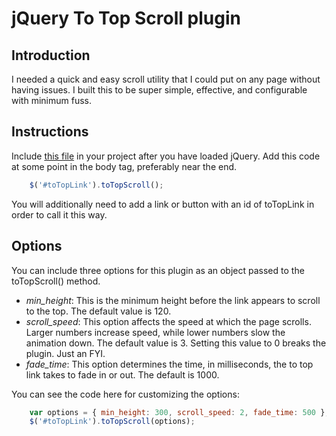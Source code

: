 # jQuery To Top Scroll plugin

## Introduction

I needed a quick and easy scroll utility that I could put on any page without having issues. I built this to be super simple, effective, and configurable with minimum fuss.

## Instructions

Include [this file](./jquery-to-top.js) in your project after you have loaded jQuery.
Add this code at some point in the body tag, preferably near the end.

```javascript
    $('#toTopLink').toTopScroll();
```
    
You will additionally need to add a link or button with an id of toTopLink in order to call it this way.

## Options

You can include three options for this plugin as an object passed to the toTopScroll() method.

* _min_height_: This is the minimum height before the link appears to scroll to the top. The default value is 120.
* _scroll_speed_: This option affects the speed at which the page scrolls. Larger numbers increase speed, while lower numbers slow the animation down. The default value is 3. Setting this value to 0 breaks the plugin. Just an FYI.
* _fade_time_: This option determines the time, in milliseconds, the to top link takes to fade in or out. The default is 1000.

You can see the code here for customizing the options:
```javascript
    var options = { min_height: 300, scroll_speed: 2, fade_time: 500 };
    $('#toTopLink').toTopScroll(options);
```
    
    
